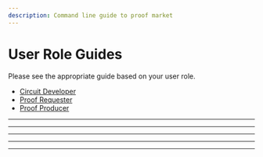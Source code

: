 ```yaml
---
description: Command line guide to proof market
---
```


# User Role Guides

Please see the appropriate guide based on your user role.

* [Circuit Developer](circuit-developer.md)
* [Proof Requester](proof-requester.md)
* [Proof Producer](proof-producer.md)



****

****

****

****

****

